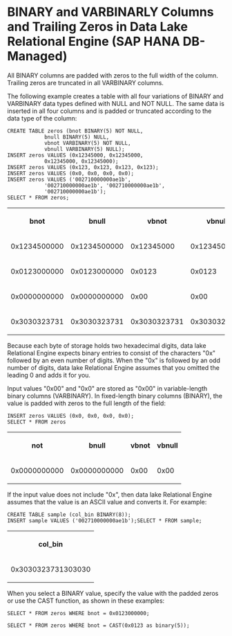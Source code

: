 <!-- loioe6c5a66232bf41f297982ef891fc0131 -->

# BINARY and VARBINARLY Columns and Trailing Zeros in Data Lake Relational Engine \(SAP HANA DB-Managed\)

All BINARY columns are padded with zeros to the full width of the column. Trailing zeros are truncated in all VARBINARY columns.



The following example creates a table with all four variations of BINARY and VARBINARY data types defined with NULL and NOT NULL. The same data is inserted in all four columns and is padded or truncated according to the data type of the column:

```
CREATE TABLE zeros (bnot BINARY(5) NOT NULL,
            bnull BINARY(5) NULL,
            vbnot VARBINARY(5) NOT NULL,
            vbnull VARBINARY(5) NULL);
INSERT zeros VALUES (0x12345000, 0x12345000,
            0x12345000, 0x12345000);
INSERT zeros VALUES (0x123, 0x123, 0x123, 0x123);
INSERT zeros VALUES (0x0, 0x0, 0x0, 0x0);
INSERT zeros VALUES ('002710000000ae1b',
            '002710000000ae1b', '002710000000ae1b',
            '002710000000ae1b');
SELECT * FROM zeros;
```


<table>
<tr>
<th valign="top">

bnot

</th>
<th valign="top">

bnull

</th>
<th valign="top">

vbnot

</th>
<th valign="top">

vbnull

</th>
</tr>
<tr>
<td valign="top">

0x1234500000

</td>
<td valign="top">

0x1234500000

</td>
<td valign="top">

0x12345000

</td>
<td valign="top">

0x12345000

</td>
</tr>
<tr>
<td valign="top">

0x0123000000

</td>
<td valign="top">

0x0123000000

</td>
<td valign="top">

0x0123

</td>
<td valign="top">

0x0123

</td>
</tr>
<tr>
<td valign="top">

0x0000000000

</td>
<td valign="top">

0x0000000000

</td>
<td valign="top">

0x00

</td>
<td valign="top">

0x00

</td>
</tr>
<tr>
<td valign="top">

0x3030323731

</td>
<td valign="top">

0x3030323731

</td>
<td valign="top">

0x3030323731

</td>
<td valign="top">

0x3030323731

</td>
</tr>
</table>

Because each byte of storage holds two hexadecimal digits, data lake Relational Engine expects binary entries to consist of the characters "0x" followed by an even number of digits. When the "0x" is followed by an odd number of digits, data lake Relational Engine assumes that you omitted the leading 0 and adds it for you.

Input values "0x00" and "0x0" are stored as "0x00" in variable-length binary columns \(VARBINARY\). In fixed-length binary columns \(BINARY\), the value is padded with zeros to the full length of the field:

```
INSERT zeros VALUES (0x0, 0x0, 0x0, 0x0);
SELECT * FROM zeros 
```


<table>
<tr>
<th valign="top">

not

</th>
<th valign="top">

bnull

</th>
<th valign="top">

vbnot

</th>
<th valign="top">

vbnull

</th>
</tr>
<tr>
<td valign="top">

0x0000000000

</td>
<td valign="top">

0x0000000000

</td>
<td valign="top">

0x00

</td>
<td valign="top">

0x00

</td>
</tr>
</table>

If the input value does not include "0x", then data lake Relational Engine assumes that the value is an ASCII value and converts it. For example:

```
CREATE TABLE sample (col_bin BINARY(8));
INSERT sample VALUES ('002710000000ae1b');SELECT * FROM sample;
```


<table>
<tr>
<th valign="top">

col\_bin

</th>
</tr>
<tr>
<td valign="top">

0x3030323731303030

</td>
</tr>
</table>

When you select a BINARY value, specify the value with the padded zeros or use the CAST function, as shown in these examples:

```
SELECT * FROM zeros WHERE bnot = 0x0123000000;
```

```
SELECT * FROM zeros WHERE bnot = CAST(0x0123 as binary(5));
```

